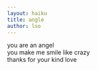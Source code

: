 ```yaml
---
layout: haiku
title: angle
author: lso
---
```


you are an angel<br>
you make me smile like crazy<br>
thanks for your kind love<br>

